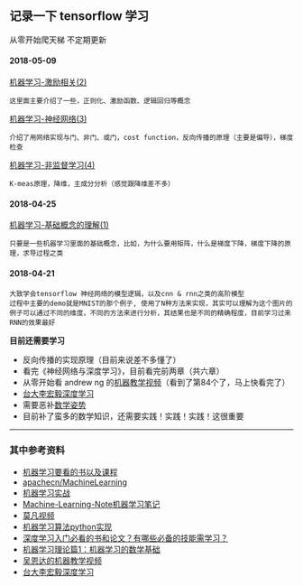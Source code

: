 
## 记录一下 tensorflow 学习
从零开始爬天梯
不定期更新

#### 2018-05-09
[机器学习-激励相关(2)](https://github.com/ws456999/tensorflow-learning-record/issues/2)
```
这里面主要介绍了一些，正则化、激励函数、逻辑回归等概念
```

[机器学习-神经网络(3)](https://github.com/ws456999/tensorflow-learning-record/issues/3)
```
介绍了用网络实现与门、非门、或门，cost function，反向传播的原理（主要是偏导），梯度检查
```

[机器学习-非监督学习(4)](https://github.com/ws456999/tensorflow-learning-record/issues/4)
```
K-meas原理，降维，主成分分析（感觉跟降维差不多）
```

#### 2018-04-25
[机器学习-基础概念的理解(1)](https://github.com/ws456999/tensorflow-learning-record/issues/1)
```
只要是一些机器学习里面的基础概念，比如，为什么要用矩阵，什么是梯度下降，梯度下降的原理，求导过程之类
```

#### 2018-04-21
```
大致学会tensorflow 神经网络的模型逻辑，以及cnn & rnn之类的高阶模型
过程中主要的demo就是MNIST的那个例子, 使用了N种方法来实现，其实可以理解为这个图片的例子可以通过不同的维度，不同的方法来进行分析，其结果也是不同的精确程度，目前学习过来RNN的效果最好
```
**目前还需要学习**

- 反向传播的实现原理（目前来说差不多懂了）
- 看完《神经网络与深度学习》，目前看完前两章（共六章）
- 从零开始看 andrew ng 的[机器教学视频](https://www.bilibili.com/video/av9912938/?p=2)（看到了第84个了，马上快看完了）
- [台大李宏毅深度学习](https://www.bilibili.com/video/av9770302/)
- 需要恶补[数学姿势](https://github.com/JustFollowUs/Machine-Learning)
- 目前补了蛮多的数学知识，还需要实践！实践！实践！这很重要

- - - -

### 其中参考资料
- [机器学习要看的书以及课程](https://github.com/JustFollowUs/Machine-Learning)
- [apachecn/MachineLearning](https://github.com/apachecn/MachineLearning)
- [机器学习实战](http://ml.apachecn.org/mlia/)
- [Machine-Learning-Note机器学习笔记](https://github.com/lcatro/Machine-Learning-Note)
- [莫凡视频](https://morvanzhou.github.io/tutorials/machine-learning/tensorflow/5-16-transfer-learning/)
- [机器学习算法python实现](https://github.com/lawlite19/MachineLearning_Python#%E6%9C%BA%E5%99%A8%E5%AD%A6%E4%B9%A0%E7%AE%97%E6%B3%95python%E5%AE%9E%E7%8E%B0)
- [深度学习入门必看的书和论文？有哪些必备的技能需学习？](https://www.zhihu.com/question/31785984)
- [机器学习理论篇1：机器学习的数学基础](https://zhuanlan.zhihu.com/p/25197792)
- [吴恩达的机器教学视频](https://www.bilibili.com/video/av9912938/?p=2)
- [台大李宏毅深度学习](https://www.bilibili.com/video/av9770302/)
